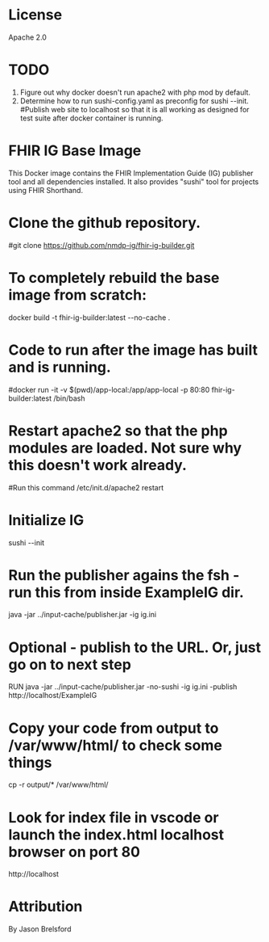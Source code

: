 # License
Apache 2.0

# TODO
1.    Figure out why docker doesn't run apache2 with php mod by default.  
2.    Determine how to run sushi-config.yaml as preconfig for sushi --init.  #Publish web site to localhost so that it is all working as designed for test suite after docker container is running. 

# FHIR IG Base Image
This Docker image contains the FHIR Implementation Guide (IG) publisher tool and all dependencies installed. It also provides "sushi" tool for projects using FHIR Shorthand.
# Clone the github repository. 
#git clone https://github.com/nmdp-ig/fhir-ig-builder.git
# To completely rebuild the base image from scratch:
docker build -t fhir-ig-builder:latest --no-cache .
# Code to run after the image has built and is running. 
#docker run -it -v $(pwd)/app-local:/app/app-local -p 80:80 fhir-ig-builder:latest /bin/bash 
# Restart apache2 so that the php modules are loaded.  Not sure why this doesn't work already.
#Run this command /etc/init.d/apache2 restart
# Initialize IG 
sushi --init 
# Run the publisher agains the fsh - run this from inside ExampleIG dir.
java -jar ../input-cache/publisher.jar -ig ig.ini
# Optional - publish to the URL.  Or, just go on to next step
RUN java -jar ../input-cache/publisher.jar -no-sushi -ig ig.ini -publish http://localhost/ExampleIG
# Copy your code from output to /var/www/html/ to check some things
cp -r output/* /var/www/html/
# Look for index file in vscode or launch the index.html localhost browser on port 80
http://localhost 

# Attribution
By Jason Brelsford
